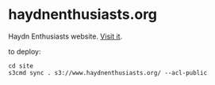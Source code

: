 haydnenthusiasts.org
====================

Haydn Enthusiasts website. [Visit it](http://haydnenthusiasts.org/).


to deploy:
```
cd site
s3cmd sync . s3://www.haydnenthusiasts.org/ --acl-public
```
